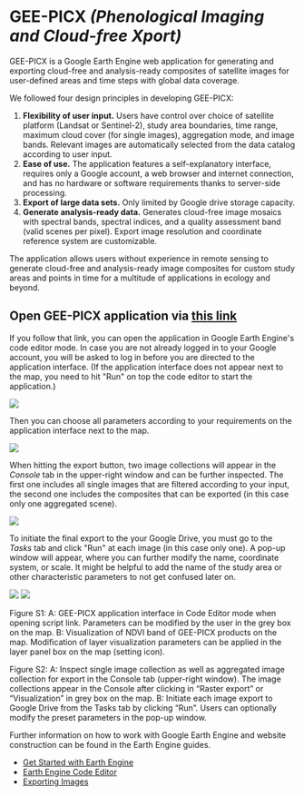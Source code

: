 # GEE-PICX *(Phenological Imaging and Cloud-free Xport)*

GEE-PICX is a Google Earth Engine web application for generating and exporting cloud-free and analysis-ready composites of satellite images for user-defined areas and time steps with global data coverage. 

We followed four design principles in developing GEE-PICX:
1. **Flexibility of user input.** Users have control over choice of satellite platform (Landsat or Sentinel-2), study area boundaries, time range, maximum cloud cover (for single images), aggregation mode, and image bands. Relevant images are automatically selected from the data catalog according to user input.
2. **Ease of use.** The application features a self-explanatory interface, requires only a Google account, a web browser and internet connection, and has no hardware or software requirements thanks to server-side processing.
3. **Export of large data sets.** Only limited by Google drive storage capacity.
4. **Generate analysis-ready data.** Generates cloud-free image mosaics with spectral bands, spectral indices, and a quality assessment band (valid scenes per pixel). Export image resolution and coordinate reference system are customizable.

The application allows users without experience in remote sensing to generate cloud-free and analysis-ready image composites for custom study areas and points in time for a multitude of applications in ecology and beyond.


## Open GEE-PICX application via [this link](https://code.earthengine.google.com/8f2dafed903a6bf35f8ed63e54082778)

If you follow that link, you can open the application in Google Earth Engine's code editor mode. In case you are not already logged in to your Google account, you will be asked to log in before you are directed to the application interface.
(If the application interface does not appear next to the map, you need to hit "Run" on top the code editor to start the application.)

<img src="https://github.com/Luisa-del/GEE-PICX/blob/main/img/1_open_app.PNG">

Then you can choose all parameters according to your requirements on the application interface next to the map.

<img src="https://github.com/Luisa-del/GEE-PICX/blob/main/img/2_choose_parameters.PNG">

When hitting the export button, two image collections will appear in the *Console* tab in the upper-right window and can be further inspected. The first one includes all single images that are filtered according to your input, the second one includes the composites that can be exported (in this case only one aggregated scene).

<img src="https://github.com/Luisa-del/GEE-PICX/blob/main/img/3_choose_parameters.PNG">

To initiate the final export to the your Google Drive, you must go to the *Tasks* tab and click "Run" at each image (in this case only one). A pop-up window will appear, where you can further modify the name, coordinate system, or scale. It might be helpful to add the name of the study area or other characteristic parameters to not get confused later on. 


<img src="https://github.com/Luisa-del/GEE-PICX/blob/main/img/4_export.PNG">



<img src="https://github.com/Luisa-del/GEE-PICX/blob/main/img/5_visualization.PNG">









Figure S1: A: GEE-PICX application interface in Code Editor mode when opening script link. Parameters can be modified by the user in the grey box on the map. B: Visualization of NDVI band of GEE-PICX products on the map. Modification of layer visualization parameters can be applied in the layer panel box on the map (setting icon).

Figure S2: A: Inspect single image collection as well as aggregated image collection for export in the Console tab (upper-right window). The image collections appear in the Console after clicking in “Raster export” or “Visualization” in grey box on the map. B: Initiate each image export to Google Drive from the Tasks tab by clicking “Run”. Users can optionally modify the preset parameters in the pop-up window.




Further information on how to work with Google Earth Engine and website construction can be found in the Earth Engine guides.
* [Get Started with Earth Engine](https://developers.google.com/earth-engine/guides/getstarted)
* [Earth Engine Code Editor](https://developers.google.com/earth-engine/guides/playground)
* [Exporting Images](https://developers.google.com/earth-engine/guides/exporting_images)
